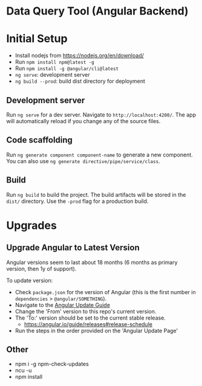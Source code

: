 # Data Query Tool (Angular Backend)

# Initial Setup

* Install nodejs from https://nodejs.org/en/download/
* Run `npm install npm@latest -g`
* Run `npm install -g @angular/cli@latest`
* `ng serve`: development server
* `ng build --prod`: build dist directory for deployment

## Development server
Run `ng serve` for a dev server. Navigate to `http://localhost:4200/`. The app will automatically reload if you change any of the source files.

## Code scaffolding

Run `ng generate component component-name` to generate a new component. You can also use `ng generate directive/pipe/service/class`.

## Build

Run `ng build` to build the project. The build artifacts will be stored in the `dist/` directory. Use the `-prod` flag for a production build.

# Upgrades

## Upgrade Angular to Latest Version

Angular versions seem to last about 18 months (6 months as primary version, then 1y of support).

To update version:
* Check `package.json` for the version of Angular (this is the first number in `dependencies` > `@angular/SOMETHING`).
* Navigate to the [Angular Update Guide](https://update.angular.io/)
* Change the 'From' version to this repo's current version.
* The 'To:' version should be set to the current stable release.
  * https://angular.io/guide/releases#release-schedule
* Run the steps in the order provided on the 'Angular Update Page'

## Other

* npm i -g npm-check-updates
* ncu -u
* npm install
